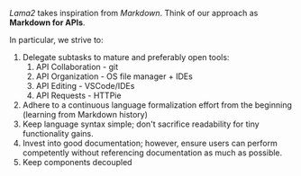 *Lama2* takes inspiration from *Markdown*. Think of our approach as **Markdown for APIs**. 

In particular, we strive to:

1. Delegate subtasks to mature and preferably open tools:
    1. API Collaboration - git
    1. API Organization - OS file manager + IDEs
    1. API Editing - VSCode/IDEs
    1. API Requests - HTTPie
1. Adhere to a continuous language formalization effort from the beginning (learning from Markdown history)
1. Keep language syntax simple; don't sacrifice readability for tiny functionality gains.
1. Invest into good documentation; however, ensure users can perform competently without referencing documentation as much as possible.
1. Keep components decoupled